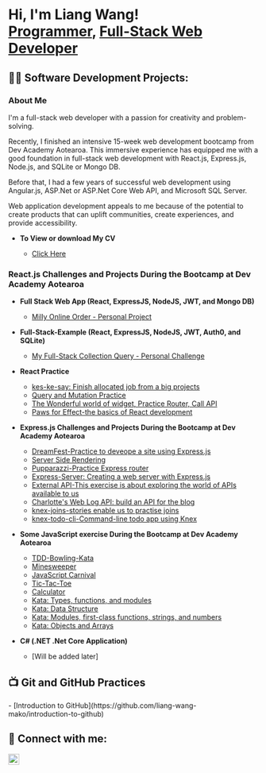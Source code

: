 <h1>Hi, I'm Liang Wang! <br/><a href="https://github.com/liang-wang-mako/portfolio">Programmer</a>, <a href="https://www.linkedin.com/in/liang-wang-5751565b/">Full-Stack Web Developer</a></h1>

<h2>👨‍💻 Software Development Projects:</h2>

<h3>About Me</h3>
<p>
 I'm a full-stack web developer with a passion for creativity and problem-solving. 
</p>
<p>
 Recently, I finished an intensive 15-week web development bootcamp from Dev Academy Aotearoa. This immersive experience has equipped me with a good foundation in full-stack web development with React.js, Express.js, Node.js, and SQLite or Mongo DB.
</p>
<p>
 Before that, I had a few years of successful web development using Angular.js, ASP.Net or ASP.Net Core Web API, and Microsoft SQL Server.
</p>
<p>
 Web application development appeals to me because of the potential to create products that can uplift communities, create experiences, and provide accessibility.
</p>

- <b>To View or download My CV</b>

  - [Click Here](https://github.com/liang-wang-mako/portfolio/blob/main/LiangWang_CV.pdf)
    
<h3>React.js Challenges and Projects During the Bootcamp at Dev Academy Aotearoa</h3>

- <b>Full Stack Web App (React, ExpressJS, NodeJS, JWT, and Mongo DB)</b>

  - [Milly Online Order - Personal Project](https://github.com/liang-wang-mako/milly)
  
- <b>Full-Stack-Example (React, ExpressJS, NodeJS, JWT, Auth0, and SQLite)</b>

  - [My Full-Stack Collection Query - Personal Challenge](https://github.com/liang-wang-mako/my-fullstack-collection-query/tree/liang)

- <b>React Practice</b>
  - [kes-ke-say: Finish allocated job from a big projects](https://github.com/mako-2023/kes-ke-say)
  - [Query and Mutation Practice](https://github.com/mako-2023/queries-and-mutations/tree/liang)
  - [The Wonderful world of widget, Practice Router, Call API](https://github.com/mako-2023/react-to-web-api/tree/liang)
  - [Paws for Effect-the basics of React development](https://github.com/mako-2023/react-paws-for-effect/tree/liang)
 
- <b>Express.js Challenges and Projects During the Bootcamp at Dev Academy Aotearoa</b>
  - [DreamFest-Practice to deveope a site using Express.js](https://github.com/mako-2023/dreamfest/tree/liang)
  - [Server Side Rendering](https://github.com/mako-2023/server-side-rendering/tree/liang)
  - [Pupparazzi-Practice Express router](https://github.com/mako-2023/pupparazzi/tree/liang)
  - [Express-Server: Creating a web server with Express.js](https://github.com/mako-2023/express-server/tree/liang-caleb)
  - [External API-This exercise is about exploring the world of APIs available to us](https://github.com/mako-2023/consuming-external-apis/tree/liang)
  - [Charlotte's Web Log API: build an API for the blog](https://github.com/mako-2023/charlottes-web-log-api/tree/liang)
  - [knex-joins-stories enable us to practise joins](https://github.com/mako-2023/knex-joins-stories/tree/liang)
  - [knex-todo-cli-Command-line todo app using Knex](https://github.com/mako-2023/knex-todo-cli/tree/liang)
    
- <b>Some JavaScript exercise During the Bootcamp at Dev Academy Aotearoa</b>
  - [TDD-Bowling-Kata](https://github.com/mako-2023/tdd-bowling-kata/tree/liang)
  - [Minesweeper](https://github.com/liang-wang-mako/javascript-carnival)
  - [JavaScript Carnival](https://github.com/liang-wang-mako/minesweeper)
  - [Tic-Tac-Toe](https://github.com/liang-wang-mako/tic-tac-toe)
  - [Calculator](https://github.com/liang-wang-mako/calculator)
  - [Kata: Types, functions, and modules](https://github.com/mako-2023/kata-types-modules/tree/liang-dylan-chris)
  - [Kata: Data Structure](https://github.com/mako-2023/kata-data-structures/tree/jame-liang)
  - [Kata: Modules, first-class functions, strings, and numbers](https://github.com/mako-2023/kata-strings-numbers-modules/tree/liang-dylan-chris)
  - [Kata: Objects and Arrays](https://github.com/mako-2023/kata-objects-and-arrays/tree/gabriel-liang)
   
- <b>C# (.NET .Net Core Application)</b>
  - [Will be added later]

<h2>📺 Git and GitHub Practices</h2>
- [Introduction to GitHub](https://github.com/liang-wang-mako/introduction-to-github)


<h2> 🤳 Connect with me:</h2>

[<img align="left" alt="Liang Wang | LinkedIn" width="22px" src="https://cdn.jsdelivr.net/npm/simple-icons@v3/icons/linkedin.svg" />][linkedin]

[linkedin]: https://www.linkedin.com/in/liang-wang-5751565b/

<!--
Here are some ideas to get you started:

- 🔭 I’m currently working on ...
- 🌱 I’m currently learning ...
- 👯 I’m looking to collaborate on ...
- 🤔 I’m looking for help with ...
- 💬 Ask me about ...
- 📫 How to reach me: ...
- 😄 Pronouns: ...
- ⚡ Fun fact: ...
-->
